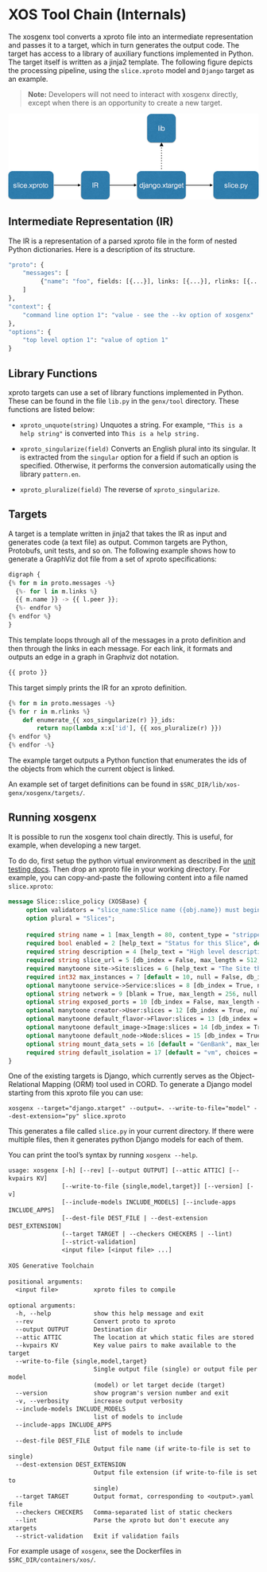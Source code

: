 # XOS Tool Chain (Internals)

The xosgenx tool converts a xproto file into an intermediate representation and
passes it to a target, which in turn generates the output code. The target has
access to a library of auxiliary functions implemented in Python. The target
itself is written as a jinja2 template. The following figure depicts the
processing pipeline, using the `slice.xproto` model and `Django`
target as an example.

> **Note:** Developers will not need to interact with xosgenx
> directly, except when there is an opportunity to create a new target.

![xosgenx toolchain](toolchain.png)

## Intermediate Representation (IR)

The IR is a representation of a parsed xproto file in the form of nested Python
dictionaries. Here is a description of its structure.

```protobuf
"proto": {
    "messages": [
         {"name": "foo", fields: [{...}], links: [{...}], rlinks: [{...}], options: [{...}]}
    ]
},
"context": {
    "command line option 1": "value - see the --kv option of xosgenx"
},
"options": {
    "top level option 1": "value of option 1"
}
```

## Library Functions

xproto targets can use a set of library functions implemented in Python. These
can be found in the file `lib.py` in the `genx/tool` directory. These functions
are listed below:

* `xproto_unquote(string)` Unquotes a string. For example, `"This is a help
  string"` is converted into `This is a help string.`

* `xproto_singularize(field)` Converts an English plural into its singular. It
  is extracted from the `singular` option for a field if such an option is
  specified. Otherwise, it performs the conversion automatically using the
  library `pattern.en`.

* `xproto_pluralize(field)` The reverse of `xproto_singularize`.

## Targets

A target is a template written in jinja2 that takes the IR as input and
generates code (a text file) as output. Common targets are Python, Protobufs,
unit tests, and so on. The following example shows how to generate a
GraphViz dot file from a set of xproto specifications:

```python
digraph {
{% for m in proto.messages -%}
  {%- for l in m.links %}
  {{ m.name }} -> {{ l.peer }};
  {%- endfor %}
{% endfor %}
}
```

This template loops through all of the messages in a proto definition and then
through the links in each message. For each link, it formats and outputs an
edge in a graph in Graphviz dot notation.

```python
{{ proto }}
```

This target simply prints the IR for an xproto definition.

```python
{% for m in proto.messages -%}
{% for r in m.rlinks %}
    def enumerate_{{ xos_singularize(r) }}_ids:
        return map(lambda x:x['id'], {{ xos_pluralize(r) }})
{% endfor %}
{% endfor -%}
```

The example target outputs a Python function that enumerates the ids of the
objects from which the current object is linked.

An example set of target definitions can be found in
`$SRC_DIR/lib/xos-genx/xosgenx/targets/`.

## Running xosgenx

It is possible to run the xosgenx tool chain directly. This is useful, for
example, when developing a new target.

To do do, first setup the python virtual environment as described in the [unit
testing docs](unittest.md). Then drop an xproto file in your working directory.
For example, you can copy-and-paste the following content into a file named
`slice.xproto`:

```protobuf
message Slice::slice_policy (XOSBase) {
     option validators = "slice_name:Slice name ({obj.name}) must begin with site login_base ({ obj.site.login_base}), slice_name_length_and_no_spaces:Slice name too short or contains spaces, slice_has_creator:Slice has no creator";
     option plural = "Slices";

     required string name = 1 [max_length = 80, content_type = "stripped", blank = False, help_text = "The Name of the Slice", null = False, db_index = False];
     required bool enabled = 2 [help_text = "Status for this Slice", default = True, null = False, db_index = False, blank = True];
     required string description = 4 [help_text = "High level description of the slice and expected activities", max_length = 1024, null = False, db_index = False, blank = True, text = True];
     required string slice_url = 5 [db_index = False, max_length = 512, null = False, content_type = "url", blank = True];
     required manytoone site->Site:slices = 6 [help_text = "The Site this Slice belongs to", null = False, db_index = True, blank = False];
     required int32 max_instances = 7 [default = 10, null = False, db_index = False, blank = False];
     optional manytoone service->Service:slices = 8 [db_index = True, null = True, blank = True];
     optional string network = 9 [blank = True, max_length = 256, null = True, db_index = False, choices = "((None, 'Default'), ('host', 'Host'), ('bridged', 'Bridged'), ('noauto', 'No Automatic Networks'))"];
     optional string exposed_ports = 10 [db_index = False, max_length = 256, null = True, blank = True];
     optional manytoone creator->User:slices = 12 [db_index = True, null = True, blank = True];
     optional manytoone default_flavor->Flavor:slices = 13 [db_index = True, null = True, blank = True];
     optional manytoone default_image->Image:slices = 14 [db_index = True, null = True, blank = True];
     optional manytoone default_node->Node:slices = 15 [db_index = True, null = True, blank = True];
     optional string mount_data_sets = 16 [default = "GenBank", max_length = 256, content_type = "stripped", blank = True, null = True, db_index = False];
     required string default_isolation = 17 [default = "vm", choices = "(('vm', 'Virtual Machine'), ('container', 'Container'), ('container_vm', 'Container In VM'))", max_length = 30, blank = False, null = False, db_index = False];
}
```

One of the existing targets is Django, which currently serves as the
Object-Relational Mapping (ORM) tool used in CORD. To generate a Django model
starting from this xproto file you can use:

```shell
xosgenx --target="django.xtarget" --output=. --write-to-file="model" --dest-extension="py" slice.xproto
```

This generates a file called `slice.py` in your current directory. If there
were multiple files, then it generates python Django models for each of them.

You can print the tool’s syntax by running `xosgenx --help`.

```shell
usage: xosgenx [-h] [--rev] [--output OUTPUT] [--attic ATTIC] [--kvpairs KV]
               [--write-to-file {single,model,target}] [--version] [-v]
               [--include-models INCLUDE_MODELS] [--include-apps INCLUDE_APPS]
               [--dest-file DEST_FILE | --dest-extension DEST_EXTENSION]
               (--target TARGET | --checkers CHECKERS | --lint)
               [--strict-validation]
               <input file> [<input file> ...]

XOS Generative Toolchain

positional arguments:
  <input file>          xproto files to compile

optional arguments:
  -h, --help            show this help message and exit
  --rev                 Convert proto to xproto
  --output OUTPUT       Destination dir
  --attic ATTIC         The location at which static files are stored
  --kvpairs KV          Key value pairs to make available to the target
  --write-to-file {single,model,target}
                        Single output file (single) or output file per model
                        (model) or let target decide (target)
  --version             show program's version number and exit
  -v, --verbosity       increase output verbosity
  --include-models INCLUDE_MODELS
                        list of models to include
  --include-apps INCLUDE_APPS
                        list of models to include
  --dest-file DEST_FILE
                        Output file name (if write-to-file is set to single)
  --dest-extension DEST_EXTENSION
                        Output file extension (if write-to-file is set to
                        single)
  --target TARGET       Output format, corresponding to <output>.yaml file
  --checkers CHECKERS   Comma-separated list of static checkers
  --lint                Parse the xproto but don't execute any xtargets
  --strict-validation   Exit if validation fails
```

For example usage of `xosgenx`, see the Dockerfiles in
`$SRC_DIR/containers/xos/`.
